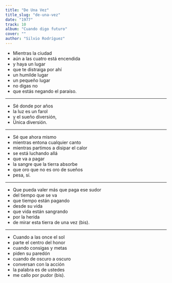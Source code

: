 ```yaml
---
title: "De Una Vez"
title_slug: "de-una-vez"
date: "1977"
track: 10
album: "Cuando digo futuro"
cover: ""
author: "Silvio Rodríguez"
---
```


- Mientras la ciudad
- aún a las cuatro está encendida
- y haya un lugar
- que te distraiga por ahí
- un humilde lugar
- un pequeño lugar
- no digas no
- que estás negando el paraíso.

---

- Sé donde por años
- la luz es un farol
- y el sueño diversión,
- Única diversión.

---

- Sé que ahora mismo
- mientras entona cualquier canto
- mientras partimos a disipar el calor
- se está luchando allá
- que va a pagar
- la sangre que la tierra absorbe
- que oro que no es oro de sueños
- pesa, sí.

---

- Que pueda valer más que paga ese sudor
- del tiempo que se va
- que tiempo están pagando
- desde su vida
- que vida están sangrando
- por la herida
- de mirar esta tierra de una vez (bis).

---

- Cuando a las once el sol
- parte el centro del honor
- cuando consigas y metas
- piden su paredón
- cuando de oscuro a oscuro
- conversan con la acción
- la palabra es de ustedes
- me callo por pudor (bis).

